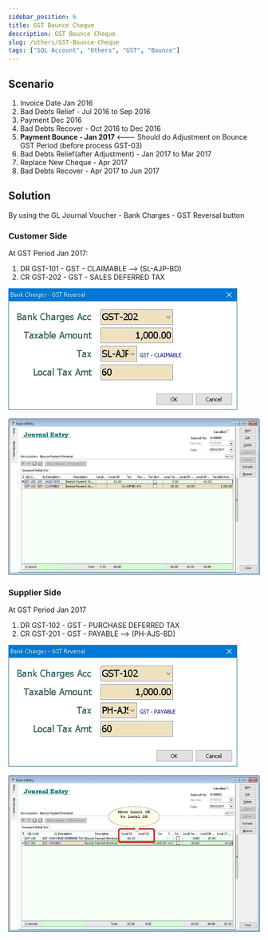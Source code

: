 ```yaml
---
sidebar_position: 6
title: GST Bounce Cheque
description: GST Bounce Cheque
slug: /others/GST-Bounce-Cheque
tags: ["SQL Account", "Others", "GST", "Bounce"]
---
```


## Scenario

1. Invoice Date Jan 2016
2. Bad Debts Relief - Jul 2016 to Sep 2016
3. Payment Dec 2016
4. Bad Debts Recover - Oct 2016 to Dec 2016
5. **Payment Bounce - Jan 2017** \<--- Should do Adjustment on Bounce GST Period (before process GST-03)
6. Bad Debts Relief(after Adjustment) - Jan 2017 to Mar 2017
7. Replace New Cheque - Apr 2017
8. Bad Debts Recover - Apr 2017 to Jun 2017

## Solution

By using the GL Journal Voucher - Bank Charges - GST Reversal button

### Customer Side

At GST Period Jan 2017:

1. DR GST-101 - GST - CLAIMABLE --> (SL-AJP-BD)
2. CR GST-202 - GST - SALES DEFERRED TAX

![1](../../static/img/others/yc1-gst-bounce.jpg)

![2](../../static/img/others/yc2-gst-bounce.jpg)

### Supplier Side

At GST Period Jan 2017

1. DR GST-102 - GST - PURCHASE DEFERRED TAX
2. CR GST-201 - GST - PAYABLE --> (PH-AJS-BD)

![3](../../static/img/others/yc3-gst-bounce.jpg)

![4](../../static/img/others/yc4-gst-bounce.jpg)